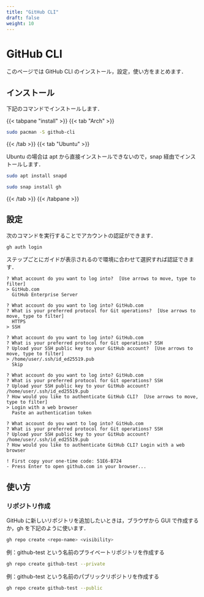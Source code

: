 ```yaml
---
title: "GitHub CLI"
draft: false
weight: 10
---
```


# GitHub CLI

このページでは GitHub CLI のインストール，設定，使い方をまとめます．

## インストール

下記のコマンドでインストールします．

{{< tabpane "install" >}}
{{< tab "Arch" >}}

```sh
sudo pacman -S github-cli
```

{{< /tab >}}
{{< tab "Ubuntu" >}}

Ubuntu の場合は apt から直接インストールできないので，snap 経由でインストールします．

```sh
sudo apt install snapd
```

```sh
sudo snap install gh
```

{{< /tab >}}
{{< /tabpane >}}

## 設定

次のコマンドを実行することでアカウントの認証ができます．

```sh
gh auth login
```

ステップごとにガイドが表示されるので環境に合わせて選択すれば認証できます．

```text
? What account do you want to log into?  [Use arrows to move, type to filter]
> GitHub.com
  GitHub Enterprise Server
```

```text
? What account do you want to log into? GitHub.com
? What is your preferred protocol for Git operations?  [Use arrows to move, type to filter]
  HTTPS
> SSH
```

```text
? What account do you want to log into? GitHub.com
? What is your preferred protocol for Git operations? SSH
? Upload your SSH public key to your GitHub account?  [Use arrows to move, type to filter]
> /home/user/.ssh/id_ed25519.pub
  Skip
```

```text
? What account do you want to log into? GitHub.com
? What is your preferred protocol for Git operations? SSH
? Upload your SSH public key to your GitHub account? /home/user/.ssh/id_ed25519.pub
? How would you like to authenticate GitHub CLI?  [Use arrows to move, type to filter]
> Login with a web browser
  Paste an authentication token
```

```text
? What account do you want to log into? GitHub.com
? What is your preferred protocol for Git operations? SSH
? Upload your SSH public key to your GitHub account? /home/user/.ssh/id_ed25519.pub
? How would you like to authenticate GitHub CLI? Login with a web browser

! First copy your one-time code: 51E6-B724
- Press Enter to open github.com in your browser...
```

## 使い方

### **リポジトリ作成**

GitHub に新しいリポジトリを追加したいときは，ブラウザから GUI で作成するか，gh を下記のように使います．

```sh
gh repo create <repo-name> <visibility>
```

例：github-test という名前のプライベートリポジトリを作成する

```sh
gh repo create github-test --private
```

例：github-test という名前のパブリックリポジトリを作成する

```sh
gh repo create github-test --public
```
